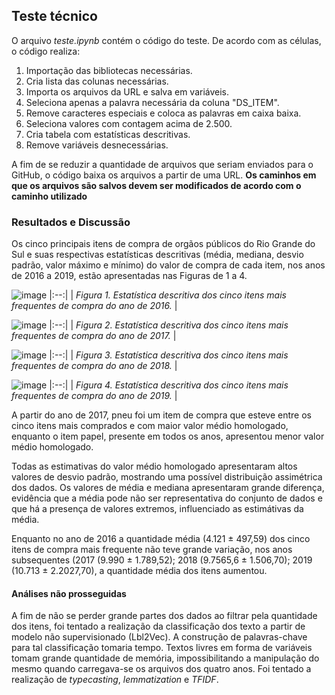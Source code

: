 ## Teste técnico
O arquivo *teste.ipynb* contém o código do teste. De acordo com as células, o código realiza: 
1. Importação das bibliotecas necessárias.
2. Cria lista das colunas necessárias.
3. Importa os arquivos da URL e salva em variáveis.
4. Seleciona apenas a palavra necessária da coluna "DS_ITEM".
5. Remove caracteres especiais e coloca as palavras em caixa baixa.
6. Seleciona valores com contagem acima de 2.500.
7. Cria tabela com estatísticas descritivas.
8. Remove variáveis desnecessárias.

A fim de se reduzir a quantidade de arquivos que seriam enviados para o GitHub, o código baixa os arquivos a partir de uma URL.
**Os caminhos em que os arquivos são salvos devem ser modificados de acordo com o caminho utilizado**


### Resultados e Discussão
Os cinco principais itens de compra de orgãos públicos do Rio Grande do Sul e suas respectivas estatísticas descritivas (média, mediana, desvio padrão, valor máximo e mínimo) do valor de compra de cada item, nos anos de 2016 a 2019, estão apresentadas nas Figuras de 1 a 4.

![image](https://user-images.githubusercontent.com/96580515/175964578-c7c2bab8-1fe0-49e8-a78d-d7a00098248d.png)
|:--:| 
| *Figura 1. Estatística descritiva dos cinco itens mais frequentes de compra do ano de 2016.* |


![image](https://user-images.githubusercontent.com/96580515/175963184-9a12a2dc-4d64-4ec7-9ed0-3605f46759e7.png)
|:--:| 
| *Figura 2. Estatística descritiva dos cinco itens mais frequentes de compra do ano de 2017.* |


![image](https://user-images.githubusercontent.com/96580515/175962498-b84d6b28-44f5-4766-9dc3-489a3fe0aabb.png)
|:--:| 
| *Figura 3. Estatística descritiva dos cinco itens mais frequentes de compra do ano de 2018.* |


![image](https://user-images.githubusercontent.com/96580515/175963232-46b784fb-6ab8-4e63-898a-581d862f9510.png)
|:--:| 
| *Figura 4. Estatística descritiva dos cinco itens mais frequentes de compra do ano de 2019.* |



A partir do ano de 2017, pneu foi um item de compra que esteve entre os cinco itens mais comprados e com maior valor médio homologado, enquanto o item papel, presente em todos os anos, apresentou menor  valor médio homologado.

Todas as estimativas do valor médio homologado apresentaram altos valores de desvio padrão, mostrando uma possível distribuição assimétrica dos dados.
Os valores de média e mediana apresentaram grande diferença, evidência que a média pode não ser representativa do conjunto de dados e que há a presença de valores extremos, influenciado as estimátivas da média.

Enquanto no ano de 2016 a quantidade média (4.121 ± 497,59)  dos cinco itens de compra mais frequente não teve grande variação, nos anos subsequentes (2017 (9.990 ± 1.789,52); 2018 (9.7565,6 ± 1.506,70); 2019 (10.713 ± 2.2027,70), a quantidade média dos itens aumentou.


#### Análises não prosseguidas

A fim de não se perder grande partes dos dados ao filtrar pela quantidade dos itens, foi tentado a realização da classificação dos texto a partir de modelo não supervisionado (Lbl2Vec). A construção de palavras-chave para tal classificação tomaria tempo.
Textos livres em forma de variáveis tomam grande quantidade de memória, impossibilitando a manipulação do mesmo quando carregava-se os arquivos dos quatro anos. Foi tentado a realização de *typecasting*, *lemmatization* e *TFIDF*.









